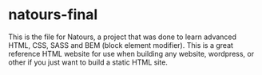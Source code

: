 # natours-final
This is the file for Natours, a project that was done to learn advanced HTML, CSS, SASS and BEM (block element modifier).
This is a great reference HTML website for use when building any website, wordpress, or other if you just want to build a static HTML site.
